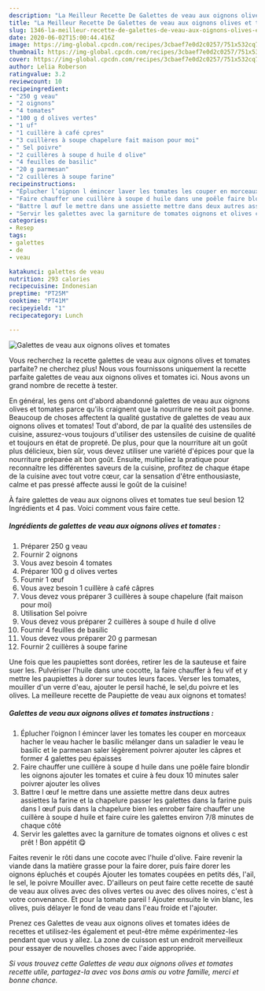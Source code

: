 ```yaml
---
description: "La Meilleur Recette De Galettes de veau aux oignons olives et tomates"
title: "La Meilleur Recette De Galettes de veau aux oignons olives et tomates"
slug: 1346-la-meilleur-recette-de-galettes-de-veau-aux-oignons-olives-et-tomates
date: 2020-06-02T15:00:44.416Z
image: https://img-global.cpcdn.com/recipes/3cbaef7e0d2c0257/751x532cq70/galettes-de-veau-aux-oignons-olives-et-tomates-photo-principale-de-la-recette.jpg
thumbnail: https://img-global.cpcdn.com/recipes/3cbaef7e0d2c0257/751x532cq70/galettes-de-veau-aux-oignons-olives-et-tomates-photo-principale-de-la-recette.jpg
cover: https://img-global.cpcdn.com/recipes/3cbaef7e0d2c0257/751x532cq70/galettes-de-veau-aux-oignons-olives-et-tomates-photo-principale-de-la-recette.jpg
author: Lelia Roberson
ratingvalue: 3.2
reviewcount: 10
recipeingredient:
- "250 g veau"
- "2 oignons"
- "4 tomates"
- "100 g d olives vertes"
- "1 uf"
- "1 cuillère à café cpres"
- "3 cuillères à soupe chapelure fait maison pour moi"
- " Sel poivre"
- "2 cuillères à soupe d huile d olive"
- "4 feuilles de basilic"
- "20 g parmesan"
- "2 cuillères à soupe farine"
recipeinstructions:
- "Éplucher l’oignon l émincer laver les tomates les couper en morceaux hacher le veau hacher le basilic mélanger dans un saladier le veau le basilic et le parmesan saler légèrement poivrer ajouter les câpres et former 4 galettes peu épaisses"
- "Faire chauffer une cuillère à soupe d huile dans une poêle faire blondir les oignons ajouter les tomates et cuire à feu doux 10 minutes saler poivrer ajouter les olives"
- "Battre l œuf le mettre dans une assiette mettre dans deux autres assiettes la farine et la chapelure passer les galettes dans la farine puis dans l œuf puis dans la chapelure bien les enrober faire chauffer une cuillère à soupe d huile et faire cuire les galettes environ 7/8 minutes de chaque côté"
- "Servir les galettes avec la garniture de tomates oignons et olives c est prêt ! Bon appétit 😋"
categories:
- Resep
tags:
- galettes
- de
- veau

katakunci: galettes de veau 
nutrition: 293 calories
recipecuisine: Indonesian
preptime: "PT25M"
cooktime: "PT41M"
recipeyield: "1"
recipecategory: Lunch

---
```



![Galettes de veau aux oignons olives et tomates](https://img-global.cpcdn.com/recipes/3cbaef7e0d2c0257/751x532cq70/galettes-de-veau-aux-oignons-olives-et-tomates-photo-principale-de-la-recette.jpg)

Vous recherchez la recette galettes de veau aux oignons olives et tomates parfaite? ne cherchez plus! Nous vous fournissons uniquement la recette parfaite galettes de veau aux oignons olives et tomates ici. Nous avons un grand nombre de recette à tester.

En général, les gens ont d'abord abandonné galettes de veau aux oignons olives et tomates parce qu'ils craignent que la nourriture ne soit pas bonne. Beaucoup de choses affectent la qualité gustative de galettes de veau aux oignons olives et tomates! Tout d'abord, de par la qualité des ustensiles de cuisine, assurez-vous toujours d'utiliser des ustensiles de cuisine de qualité et toujours en état de propreté. De plus, pour que la nourriture ait un goût plus délicieux, bien sûr, vous devez utiliser une variété d'épices pour que la nourriture préparée ait bon goût. Ensuite, multipliez la pratique pour reconnaître les différentes saveurs de la cuisine, profitez de chaque étape de la cuisine avec tout votre cœur, car la sensation d'être enthousiaste, calme et pas pressé affecte aussi le goût de la cuisine!

<!--inarticleads1-->

À faire galettes de veau aux oignons olives et tomates tue seul besion 12 Ingrédients et 4 pas. Voici comment vous faire cette.

##### Ingrédients de galettes de veau aux oignons olives et tomates :

1. Préparer 250 g veau
1. Fournir 2 oignons
1. Vous avez besoin 4 tomates
1. Préparer 100 g d olives vertes
1. Fournir 1 œuf
1. Vous avez besoin 1 cuillère à café câpres
1. Vous devez vous préparer 3 cuillères à soupe chapelure (fait maison pour moi)
1. Utilisation  Sel poivre
1. Vous devez vous préparer 2 cuillères à soupe d huile d olive
1. Fournir 4 feuilles de basilic
1. Vous devez vous préparer 20 g parmesan
1. Fournir 2 cuillères à soupe farine


Une fois que les paupiettes sont dorées, retirer les de la sauteuse et faire suer les. Pulvériser l&#39;huile dans une cocotte, la faire chauffer à feu vif et y mettre les paupiettes à dorer sur toutes leurs faces. Verser les tomates, mouiller d&#39;un verre d&#39;eau, ajouter le persil haché, le sel,du poivre et les olives. La meilleure recette de Paupiette de veau aux oignons et tomates! 

<!--inarticleads2-->

##### Galettes de veau aux oignons olives et tomates instructions :

1. Éplucher l’oignon l émincer laver les tomates les couper en morceaux hacher le veau hacher le basilic mélanger dans un saladier le veau le basilic et le parmesan saler légèrement poivrer ajouter les câpres et former 4 galettes peu épaisses
1. Faire chauffer une cuillère à soupe d huile dans une poêle faire blondir les oignons ajouter les tomates et cuire à feu doux 10 minutes saler poivrer ajouter les olives
1. Battre l œuf le mettre dans une assiette mettre dans deux autres assiettes la farine et la chapelure passer les galettes dans la farine puis dans l œuf puis dans la chapelure bien les enrober faire chauffer une cuillère à soupe d huile et faire cuire les galettes environ 7/8 minutes de chaque côté
1. Servir les galettes avec la garniture de tomates oignons et olives c est prêt ! Bon appétit 😋


Faites revenir le rôti dans une cocote avec l&#39;huile d&#39;olive. Faire revenir la viande dans la matière grasse pour la faire dorer, puis faire dorer les oignons épluchés et coupés Ajouter les tomates coupées en petits dés, l&#39;ail, le sel, le poivre Mouiller avec. D&#39;ailleurs on peut faire cette recette de sauté de veau aux olives avec des olives vertes ou avec des olives noires, c&#39;est à votre convenance. Et pour la tomate pareil ! Ajouter ensuite le vin blanc, les olives, puis délayer le fond de veau dans l&#39;eau froide et l&#39;ajouter. 

<!--inarticleads1-->

<p>
Prenez ces Galettes de veau aux oignons olives et tomates idées de recettes et utilisez-les également et peut-être même expérimentez-les pendant que vous y allez. La zone de cuisson est un endroit merveilleux pour essayer de nouvelles choses avec l'aide appropriée.
</p>

<p>
<i>Si vous trouvez cette Galettes de veau aux oignons olives et tomates recette utile, partagez-la avec vos bons amis ou votre famille, merci et bonne chance.</i>
</p>
